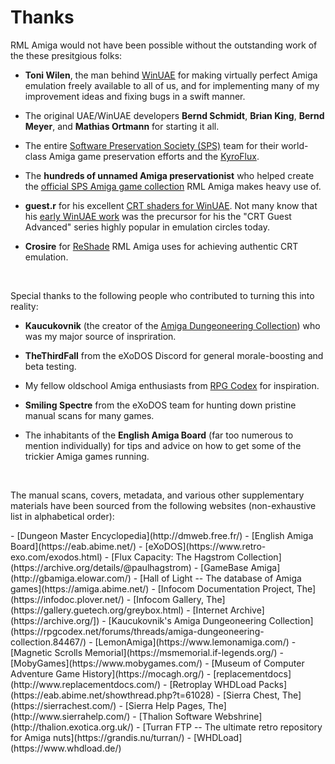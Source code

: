 # Thanks

RML Amiga would not have been possible without the outstanding work of the
these presitgious folks:

- **Toni Wilen**, the man behind [WinUAE](https://www.winuae.net/) for making
  virtually perfect Amiga emulation freely available to all of us, and for
  implementing many of my improvement ideas and fixing bugs in a swift manner.

- The original UAE/WinUAE developers **Bernd Schmidt**, **Brian King**, **Bernd
  Meyer**, and **Mathias Ortmann** for starting it all.

- The entire [Software Preservation Society (SPS)](http://www.softpres.org/])
  team for their world-class Amiga game preservation efforts and the
  [KyroFlux](https://en.wikipedia.org/wiki/KryoFlux).

- The **hundreds of unnamed Amiga preservationist** who helped create the
  [official SPS Amiga game collection](http://www.softpres.org/games) RML Amiga makes
    heavy use of.

- **guest.r** for his excellent [CRT shaders for WinUAE](https://github.com/guestrr/WinUAE-Shaders).
  Not many know that his [early WinUAE work](https://eab.abime.net/showthread.php?t=61776)
  was the precursor for his the "CRT Guest Advanced" series highly popular in
  emulation circles today.

- **Crosire** for [ReShade](https://reshade.me/) RML Amiga uses for achieving
  authentic CRT emulation.

<br>

Special thanks to the following people who contributed to turning this into reality:

- **Kaucukovnik** (the creator of the
  [Amiga Dungeoneering Collection](https://rpgcodex.net/forums/threads/amiga-dungeoneering-collection.84467/))
  who was my major source of inspriration.

- **TheThirdFall** from the eXoDOS Discord for general morale-boosting and beta
  testing.

- My fellow oldschool Amiga enthusiasts from [RPG Codex](https://rpgcodex.net/)
  for inspiration.

- **Smiling Spectre** from the eXoDOS team for hunting down pristine manual
  scans for many games.

- The inhabitants of the **English Amiga Board** (far too numerous to mention
  individually) for tips and advice on how to get some of the trickier Amiga
  games running.

<br>

The manual scans, covers, metadata, and various other supplementary materials
have been sourced from the following websites (non-exhaustive list in
alphabetical order):

<div class="compact" markdown>
- [Dungeon Master Encyclopedia](http://dmweb.free.fr/)
- [English Amiga Board](https://eab.abime.net/)
- [eXoDOS](https://www.retro-exo.com/exodos.html)
- [Flux Capacity: The Hagstrom Collection](https://archive.org/details/@paulhagstrom)
- [GameBase Amiga](http://gbamiga.elowar.com/)
- [Hall of Light -- The database of Amiga games](https://amiga.abime.net/)
- [Infocom Documentation Project, The](https://infodoc.plover.net/)
- [Infocom Gallery, The](https://gallery.guetech.org/greybox.html)
- [Internet Archive](https://archive.org/])
- [Kaucukovnik's Amiga Dungeoneering Collection](https://rpgcodex.net/forums/threads/amiga-dungeoneering-collection.84467/)
- [LemonAmiga](https://www.lemonamiga.com/)
- [Magnetic Scrolls Memorial](https://msmemorial.if-legends.org/)
- [MobyGames](https://www.mobygames.com/)
- [Museum of Computer Adventure Game History](https://mocagh.org/)
- [replacementdocs](http://www.replacementdocs.com/)
- [Retroplay WHDLoad Packs](https://eab.abime.net/showthread.php?t=61028)
- [Sierra Chest, The](https://sierrachest.com/)
- [Sierra Help Pages, The](http://www.sierrahelp.com/)
- [Thalion Software Webshrine](http://thalion.exotica.org.uk/)
- [Turran FTP -- The ultimate retro repository for Amiga nuts](https://grandis.nu/turran/)
- [WHDLoad](https://www.whdload.de/)
</div>
